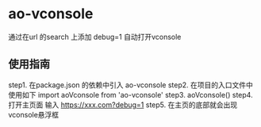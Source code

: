 # ao-vconsole
通过在url 的search 上添加 debug=1 自动打开vconsole

## 使用指南
step1. 在package.json 的依赖中引入 ao-vconsole
step2. 在项目的入口文件中使用如下
import aoVconsole from 'ao-vconsole'
step3.    aoVconsole()
step4. 打开主页面 输入 https://xxx.com?debug=1
step5. 在主页的底部就会出现 vconsole悬浮框

